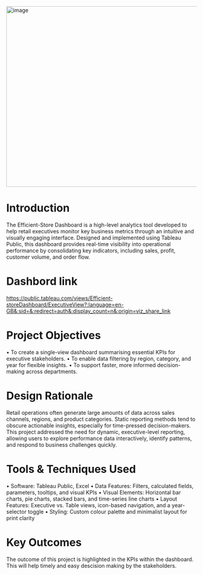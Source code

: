 <img width="940" height="478" alt="image" src="https://github.com/user-attachments/assets/f2723623-6b78-4239-89c5-5683e52f446a" />



# Introduction
The Efficient-Store Dashboard is a high-level analytics tool developed to help retail executives monitor key business metrics through an intuitive and visually engaging interface. Designed and implemented using Tableau Public, this dashboard provides real-time visibility into operational performance by consolidating key indicators, including sales, profit, customer volume, and order flow. 
# Dashbord link 
https://public.tableau.com/views/Efficient-storeDashboard/ExecutiveView?:language=en-GB&:sid=&:redirect=auth&:display_count=n&:origin=viz_share_link
# Project Objectives
• To create a single-view dashboard summarising essential KPIs for executive stakeholders.
• To enable data filtering by region, category, and year for flexible insights.
• To support faster, more informed decision-making across departments.

# Design Rationale
Retail operations often generate large amounts of data across sales channels, regions, and product categories. Static reporting methods tend to obscure actionable insights, especially for time-pressed decision-makers. This project addressed the need for dynamic, executive-level reporting, allowing users to explore performance data interactively, identify patterns, and respond to business challenges quickly.

# Tools & Techniques Used
• Software: Tableau Public, Excel
• Data Features: Filters, calculated fields, parameters, tooltips, and visual KPIs
• Visual Elements: Horizontal bar charts, pie charts, stacked bars, and time-series line charts
• Layout Features: Executive vs. Table views, icon-based navigation, and a year-selector toggle
• Styling: Custom colour palette and minimalist layout for print clarity

# Key Outcomes
The outcome of this project is highlighted in the KPIs within the dashboard. This will help timely and easy descision making by the stakeholders.


